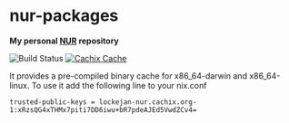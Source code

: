 # nur-packages

**My personal [NUR](https://github.com/nix-community/NUR) repository**

![Build Status](https://github.com/lockejan/nur-packages/workflows/Build%20and%20populate%20cache/badge.svg)
[![Cachix Cache](https://img.shields.io/badge/cachix-lockejan--nur-blue.svg)](https://lockejan-nur.cachix.org)

It provides a pre-compiled binary cache for x86_64-darwin and x86_64-linux.
To use it add the following line to your nix.conf

```
trusted-public-keys = lockejan-nur.cachix.org-1:xRzsQG4xTHMx7piti7DD6iwu+bR7pdeAJEd5VwdZCv4=
```
